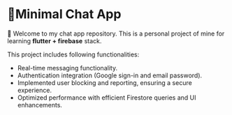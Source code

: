 # 📱Minimal Chat App

👋 Welcome to my chat app repository. This is a personal project of mine for learning **flutter + firebase** stack.

This project includes following functionalities:

- Real-time messaging functionality.
- Authentication integration (Google sign-in and email password).
- Implemented user blocking and reporting, ensuring a secure experience.
- Optimized performance with efficient Firestore queries and UI enhancements.
